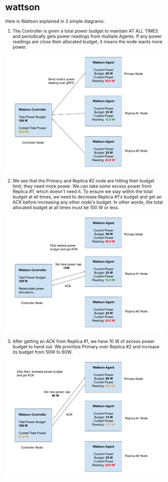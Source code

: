 # wattson

Here is Wattson explained in 3 simple diagrams:

1. The Controller is given a total power budget to maintain AT ALL TIMES and periodically gets power readings from multiple Agents. If any power readings are close their allocated budget, it means the node wants more power.

![Wattson architecture diagram showing Controller getting power readings from multiple Agents - step 1](wattson_architecture_diagram_1.png)

2. We see that the Primary and Replica #2 node are hitting their budget limit, they need more power. We can take some excess power from Replica #1, which doesn't need it. To ensure we stay within the total budget at all times, we need to decrease Replica #1's budget and get an ACK before increasing any other node's budget. In  other words, the total allocated budget at all times must be 100 W or less.

![Wattson architecture diagram showing Controller decreasing a node's power budget - step 2](wattson_architecture_diagram_2.png)

3. After getting an ACK from Replica #1, we have 10 W of excess power budget to hand out. We prioritize Primary over Replica #2 and increase its budget from 50W to 60W.

![Wattson architecture diagram showing Controller increasing a node's power budget - step 3](wattson_architecture_diagram_3.png)
